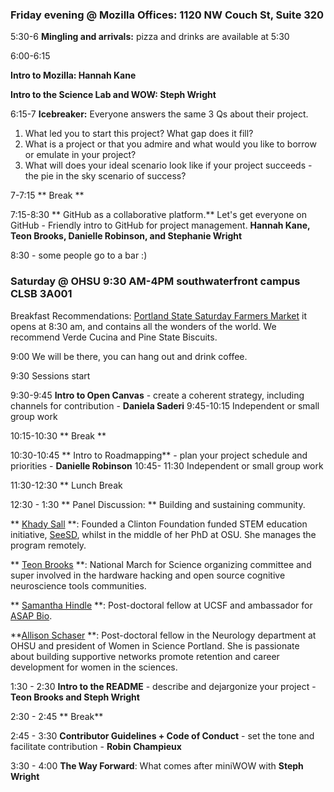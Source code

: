 ### Friday evening @ Mozilla Offices: 1120 NW Couch St, Suite 320

5:30-6 **Mingling and arrivals:** pizza and drinks are available at 5:30

6:00-6:15 

**Intro to Mozilla: Hannah Kane**

**Intro to the Science Lab and WOW: Steph Wright**

6:15-7 **Icebreaker:** Everyone answers the same 3 Qs about their project.
1. What led you to start this project? What gap does it fill?
2. What is a project or that you admire and what would you like to borrow or emulate in your project?
2. What will does your ideal scenario look like if your project succeeds - the pie in the sky scenario of success?

7-7:15 ** Break **

7:15-8:30 ** GitHub as a collaborative platform.** Let's get everyone on GitHub - Friendly intro to GitHub for project management. **Hannah Kane, Teon Brooks, Danielle Robinson, and Stephanie Wright**

8:30 - some people go to a bar :)


### Saturday @ OHSU 9:30 AM-4PM southwaterfront campus CLSB 3A001 

Breakfast Recommendations: [Portland State Saturday Farmers Market](http://www.portlandfarmersmarket.org/our-markets/psu/) it opens at 8:30 am, and contains all the wonders of the world. We recommend Verde Cucina and Pine State Biscuits.

9:00 We will be there, you can hang out and drink coffee. 

9:30 Sessions start

9:30-9:45 **Intro to Open Canvas** - create a coherent strategy, including channels for contribution - **Daniela Saderi**
9:45-10:15 Independent or small group work  

10:15-10:30 ** Break **

10:30-10:45 ** Intro to Roadmapping** - plan your project schedule and priorities - **Danielle Robinson**
10:45- 11:30 Independent or small group work

11:30-12:30 ** Lunch Break

12:30 - 1:30 ** Panel Discussion: **
Building and sustaining community.

** [Khady Sall](http://gradschool.oregonstate.edu/molecular-and-cellular-biology-graduate-program/khadidiatou-sall) **: Founded a Clinton Foundation funded STEM education initiative, [SeeSD](https://www.seesd.org/), whilst in the middle of her PhD at OSU. She manages the program remotely.

** [Teon Brooks](https://twitter.com/teon_io) **: National March for Science organizing committee and super involved in the hardware hacking and open source cognitive neuroscience tools communities. 

** [Samantha Hindle](https://www.linkedin.com/in/samantha-hindle-a82bb689/) **: Post-doctoral fellow at UCSF and ambassador for [ASAP Bio](http://asapbio.org/).

**[Allison Schaser](https://www.linkedin.com/in/allison-schaser-63b62099/) **: Post-doctoral fellow in the Neurology department at OHSU and president of Women in Science Portland. She is passionate about building supportive networks promote retention and career development for women in the sciences.

   
1:30 - 2:30 **Intro to the README** - describe and dejargonize your project - **Teon Brooks and Steph Wright**
 
2:30 - 2:45 ** Break**

2:45 - 3:30 **Contributor Guidelines + Code of Conduct** - set the tone and facilitate contribution - **Robin Champieux**

3:30 - 4:00 **The Way Forward**: What comes after miniWOW with **Steph Wright**

   

   
   
